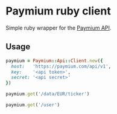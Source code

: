 # Paymium ruby client

Simple ruby wrapper for the [Paymium API](https://github.com/Paymium/api-documentation).

## Usage

```ruby
paymium = Paymium::Api::Client.new({
  host:	  'https://paymium.com/api/v1',
  key:	  '<api token>',
  secret: '<api secret>'
})

paymium.get('/data/EUR/ticker')

paymium.get('/user')
````

